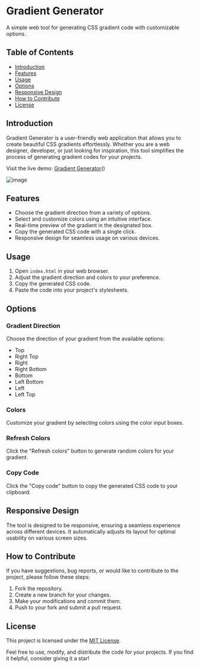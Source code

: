 # Gradient Generator

A simple web tool for generating CSS gradient code with customizable options.

## Table of Contents

- [Introduction](#introduction)
- [Features](#features)
- [Usage](#usage)
- [Options](#options)
- [Responsive Design](#responsive-design)
- [How to Contribute](#how-to-contribute)
- [License](#license)

## Introduction

Gradient Generator is a user-friendly web application that allows you to create beautiful CSS gradients effortlessly. Whether you are a web designer, developer, or just looking for inspiration, this tool simplifies the process of generating gradient codes for your projects.

Visit the live demo: [Gradient Generator](https://gradient-color-sage.vercel.app/)()

![image](https://github.com/rajanarahul93/Gradient-Color/assets/123227543/f73272c7-ac8e-4a33-bff2-f29d1c987946)

## Features

- Choose the gradient direction from a variety of options.
- Select and customize colors using an intuitive interface.
- Real-time preview of the gradient in the designated box.
- Copy the generated CSS code with a single click.
- Responsive design for seamless usage on various devices.

## Usage

1. Open `index.html` in your web browser.
2. Adjust the gradient direction and colors to your preference.
3. Copy the generated CSS code.
4. Paste the code into your project's stylesheets.

## Options

### Gradient Direction

Choose the direction of your gradient from the available options:

- Top
- Right Top
- Right
- Right Bottom
- Bottom
- Left Bottom
- Left
- Left Top

### Colors

Customize your gradient by selecting colors using the color input boxes.

### Refresh Colors

Click the "Refresh colors" button to generate random colors for your gradient.

### Copy Code

Click the "Copy code" button to copy the generated CSS code to your clipboard.

## Responsive Design

The tool is designed to be responsive, ensuring a seamless experience across different devices. It automatically adjusts its layout for optimal usability on various screen sizes.

## How to Contribute

If you have suggestions, bug reports, or would like to contribute to the project, please follow these steps:

1. Fork the repository.
2. Create a new branch for your changes.
3. Make your modifications and commit them.
4. Push to your fork and submit a pull request.

## License

This project is licensed under the [MIT License](LICENSE).

Feel free to use, modify, and distribute the code for your projects. If you find it helpful, consider giving it a star!
